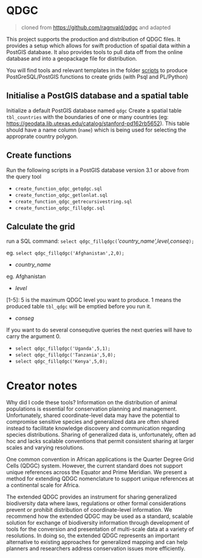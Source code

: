 QDGC
====
> cloned from https://github.com/ragnvald/qdgc and adapted

This project supports the production and distribution of QDGC files. It provides a setup which allows for swift production of spatial data within a PostGIS database. It also provides tools to pull data off from the online database and into a geopackage file for distribution.

You will find tools and relevant templates in the folder [scripts](https://github.com/eamena-oxford/eamena-arches-dev/tree/main/data/grids/qdgc_/scripts) to produce PostGreSQL/PostGIS functions to create grids (with Psql and PL/Python)

## Initialise a PostGIS database and a spatial table

Initialize a default PostGIS database named `qdgc`
Create a spatial table `tbl_countries` with the boundaries of one or many countries (eg: https://geodata.lib.utexas.edu/catalog/stanford-pd162rb5652). This table should have a name column (`name`) which is being used for selecting the approprate country polygon.

## Create functions

Run the following scripts in a PostGIS database version 3.1 or above from the query tool
- `create_function_qdgc_getqdgc.sql`
- `create_function_qdgc_getlonlat.sql`
- `create_function_qdgc_getrecursivestring.sql`
- `create_function_qdgc_fillqdgc.sql`

## Calculate the grid

run a SQL command: `select qdgc_fillqdgc(`*'country_name',level,conseq*`);`
  
eg. `select qdgc_fillqdgc('Afghanistan',2,0);`

* *country_name*  
  
eg. Afghanistan

* *level*  
  
[1-5]: 5 is the maximum QDGC level you want to produce. 1 means the produced table `tbl_qdgc` will be emptied before you run it. 

* *conseg*  
  
If you want to do several consequtive queries the next queries will have to carry the argument 0.

- `select qdgc_fillqdgc('Uganda',5,1);`
- `select qdgc_fillqdgc('Tanzania',5,0);`
- `select qdgc_fillqdgc('Kenya',5,0);`

# Creator notes

Why did I code these tools? Information on the distribution of animal populations is essential for conservation planning and management. Unfortunately, shared coordinate-level data may have the potential to compromise sensitive species and generalized data are often shared instead to facilitate knowledge discovery and communication regarding species distributions. Sharing of generalized data is, unfortunately, often ad hoc and lacks scalable conventions that permit consistent sharing at larger scales and varying resolutions. 

One common convention in African applications is the Quarter Degree Grid Cells (QDGC) system. However, the current standard does not support unique references across the Equator and Prime Meridian. We present a method for extending QDGC nomenclature to support unique references at a continental scale for Africa. 

The extended QDGC provides an instrument for sharing generalized biodiversity data where laws, regulations or other formal considerations prevent or prohibit distribution of coordinate-level information. We recommend how the extended QDGC may be used as a standard, scalable solution for exchange of biodiversity information through development of tools for the conversion and presentation of multi-scale data at a variety of resolutions. In doing so, the extended QDGC represents an important alternative to existing approaches for generalized mapping and can help planners and researchers address conservation issues more efficiently.
